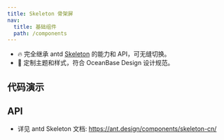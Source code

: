 ```yaml
---
title: Skeleton 骨架屏
nav:
  title: 基础组件
  path: /components
---
```


- 🔥 完全继承 antd [Skeleton](https://ant.design/components/skeleton-cn/) 的能力和 API，可无缝切换。
- 💄 定制主题和样式，符合 OceanBase Design 设计规范。

## 代码演示

<!-- prettier-ignore -->
<code src="./demo/basic.tsx" title="基本"></code>

## API

- 详见 antd Skeleton 文档: https://ant.design/components/skeleton-cn/
